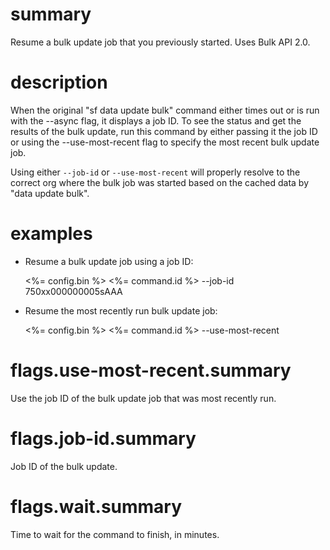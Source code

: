 # summary

Resume a bulk update job that you previously started. Uses Bulk API 2.0.

# description

When the original "sf data update bulk" command either times out or is run with the --async flag, it displays a job ID. To see the status and get the results of the bulk update, run this command by either passing it the job ID or using the --use-most-recent flag to specify the most recent bulk update job.

Using either `--job-id` or `--use-most-recent` will properly resolve to the correct org where the bulk job was started based on the cached data by "data update bulk".

# examples

- Resume a bulk update job using a job ID:

  <%= config.bin %> <%= command.id %> --job-id 750xx000000005sAAA

- Resume the most recently run bulk update job:

  <%= config.bin %> <%= command.id %> --use-most-recent

# flags.use-most-recent.summary

Use the job ID of the bulk update job that was most recently run.

# flags.job-id.summary

Job ID of the bulk update.

# flags.wait.summary

Time to wait for the command to finish, in minutes.
